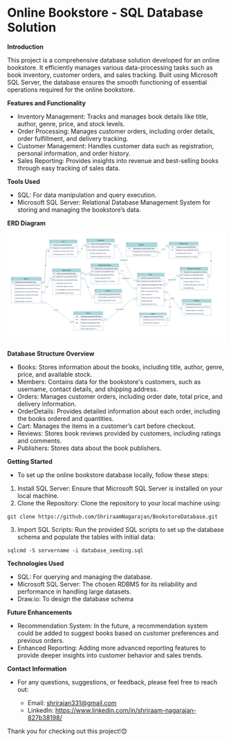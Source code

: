 # Online Bookstore - SQL Database Solution
**Introduction**  

This project is a comprehensive database solution developed for an online bookstore. It efficiently manages various data-processing tasks such as book inventory, customer orders, and sales tracking. Built using Microsoft SQL Server, the database ensures the smooth functioning of essential operations required for the online bookstore.


**Features and Functionality**

+ Inventory Management: Tracks and manages book details like title, author, genre, price, and stock levels.
+ Order Processing: Manages customer orders, including order details, order fulfillment, and delivery tracking.
+ Customer Management: Handles customer data such as registration, personal information, and order history.
+ Sales Reporting: Provides insights into revenue and best-selling books through easy tracking of sales data.


**Tools Used**
+ SQL: For data manipulation and query execution.
+ Microsoft SQL Server: Relational Database Management System for storing and managing the bookstore’s data.


**ERD Diagram**

![ERD Diagram](./erd_diagram.png)


**Database Structure Overview**

+ Books: Stores information about the books, including title, author, genre, price, and available stock.
+ Members: Contains data for the bookstore's customers, such as username, contact details, and shipping address.
+ Orders: Manages customer orders, including order date, total price, and delivery information.
+ OrderDetails: Provides detailed information about each order, including the books ordered and quantities.
+ Cart: Manages the items in a customer’s cart before checkout.
+ Reviews: Stores book reviews provided by customers, including ratings and comments.
+ Publishers: Stores data about the book publishers.


**Getting Started**
+ To set up the online bookstore database locally, follow these steps:

1. Install SQL Server: Ensure that Microsoft SQL Server is installed on your local machine.
2. Clone the Repository: Clone the repository to your local machine using:
```
git clone https://github.com/ShriraamNagarajan/BookstoreDatabase.git
```
3. Import SQL Scripts: Run the provided SQL scripts to set up the database schema and populate the tables with initial data:
```
sqlcmd -S servername -i database_seeding.sql
```


**Technologies Used**

+ SQL: For querying and managing the database.
+ Microsoft SQL Server: The chosen RDBMS for its reliability and performance in handling large datasets.
+ Draw.io: To design the database schema


**Future Enhancements**

+ Recommendation System: In the future, a recommendation system could be added to suggest books based on customer preferences and previous orders.
+ Enhanced Reporting: Adding more advanced reporting features to provide deeper insights into customer behavior and sales trends.


**Contact Information**

+ For any questions, suggestions, or feedback, please feel free to reach out:

    + Email: shrirajan331@gmail.com
    + LinkedIn: https://www.linkedin.com/in/shriraam-nagarajan-827b38198/


Thank you for checking out this project!😊
